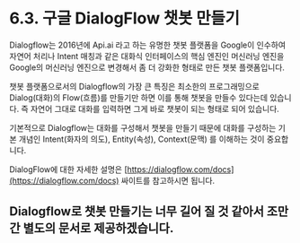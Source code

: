 # 6.3.	구글 DialogFlow 챗봇 만들기

Dialogflow는 2016년에 Api.ai 라고 하는 유명한 챗봇 플랫폼을 Google이 인수하여 자연어 처리나 Intent 매칭과 같은 대화식 인터페이스의 핵심 엔진인 머신러닝 엔진을 Google의 머신러닝 엔진으로 변경해서 좀 더 강화한 형태로 만든 챗봇 플랫폼입니다.

챗봇 플랫폼으로서의 Dialogflow의 가장 큰 특징은 최소한의 프로그래밍으로 Dialog\(대화\)의 Flow\(흐름\)를 만들기만 하면 이를 통해 챗봇을 만들수 있다는데 있습니다. 즉 자연어 그대로 대화를 입력하면 그게 바로 챗봇이 되는 형태로 되어 있습니다.

기본적으로 Dialogflow는 대화를 구성해서 챗봇을 만들기 때문에 대화를 구성하는 기본 개념인 Intent\(화자의 의도\), Entity\(속성\), Context\(문맥\) 를 이해하는 것이 중요합니다.

DialogFlow에 대한 자세한 설명은 [https://dialogflow.com/docs](https://dialogflow.com/docs) 싸이트를 참고하시면 됩니다.



## Dialogflow로 챗봇 만들기는 너무 길어 질 것 같아서 조만간 별도의 문서로 제공하겠습니다.



